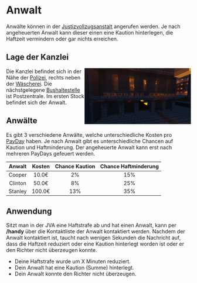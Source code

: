 # Anwalt 

Anwälte können in der [Justizvollzugsanstalt](../../pages/orte/jva.md) angerufen werden. Je nach angeheuerten Anwalt kann dieser einen eine Kaution hinterlegen, die Haftzeit vermindern oder gar nichts erreichen.

## Lage der Kanzlei


<img align="right" width="290" eight="290" src="../../../assets/image/orte/Anwalt.png"> 

Die Kanzlei befindet sich in der Nähe der [Polizei](../../pages/fraktionen/polizei.md), rechts neben der [Wäscherei](../../pages/nebenjobs/wäscherei.md). Die nächstgelegene [Bushaltestelle](../../pages/öpnv/bus.md) ist Postzentrale. Im ersten Stock befindet sich der Anwalt.

## Anwälte

Es gibt 3 verschiedene Anwälte, welche unterschiedliche Kosten pro [PayDay](../../pages/allgemein/payday.md) haben. Je nach Anwalt gibt es unterschiedliche Chancen auf Kaution und Haftminderung. Der angeheuerte Anwalt kann erst nach mehreren PayDays gefeuert werden.

| Anwalt | Kosten | Chance Kaution | Chance Haftminderung |
|:-:|:-:|:-:|:-:|
| Cooper | 10.0€ | 2% | 15% |
| Clinton | 50.0€ | 8% | 25% |
| Stanley | 100.0€ | 13% | 35% |

## Anwendung
Sitzt man in der JVA eine Haftstrafe ab und hat einen Anwalt, kann per **/handy** über die Kontaktliste der Anwalt kontaktiert werden. Nachdem der Anwalt kontaktiert ist, taucht nach wenigen Sekunden die Nachricht auf, dass die Haftzeit reduziert oder eine Kaution hinterlegt worden ist oder er den Richter nicht überzeugen konnte.

* Deine Haftstrafe wurde um X Minuten reduziert.
* Dein Anwalt hat eine Kaution (Summe) hinterlegt.
* Dein Anwalt konnte den Richter nicht überzeugen.
